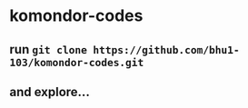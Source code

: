 # komondor-codes

## run `git clone https://github.com/bhu1-103/komondor-codes.git`
## and explore...
